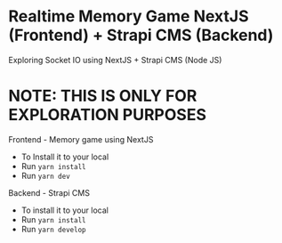 # Realtime Memory Game NextJS (Frontend) + Strapi CMS (Backend)
Exploring Socket IO using NextJS + Strapi CMS (Node JS)
<h1> <strong>NOTE:</strong> THIS IS ONLY FOR EXPLORATION PURPOSES </h1>

Frontend - Memory game using NextJS
- To Install it to your local
- Run `yarn install` 
- Run `yarn dev`

Backend - Strapi CMS
- To install it to your local
- Run `yarn install`
- Run `yarn develop`
